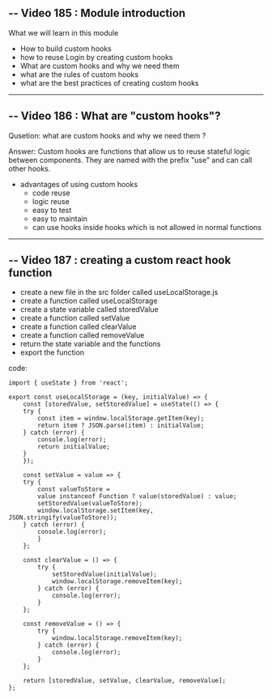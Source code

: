 ## -- Video 185 : Module introduction

What we will learn in this module

- How to build custom hooks
- how to reuse Login by creating custom hooks
- What are custom hooks and why we need them
- what are the rules of custom hooks
- what are the best practices of creating custom hooks

---

## -- Video 186 : What are "custom hooks"?

Qusetion: what are custom hooks and why we need them ?

Answer: Custom hooks are functions that allow us to reuse stateful logic between components. They are named with the prefix "use" and can call other hooks.

- advantages of using custom hooks
  - code reuse
  - logic reuse
  - easy to test
  - easy to maintain
  - can use hooks inside hooks which is not allowed in normal functions

---

## -- Video 187 : creating a custom react hook function

- create a new file in the src folder called useLocalStorage.js
- create a function called useLocalStorage
- create a state variable called storedValue
- create a function called setValue
- create a function called clearValue
- create a function called removeValue
- return the state variable and the functions
- export the function

code:

```JSX
import { useState } from 'react';

export const useLocalStorage = (key, initialValue) => {
    const [storedValue, setStoredValue] = useState(() => {
    try {
        const item = window.localStorage.getItem(key);
        return item ? JSON.parse(item) : initialValue;
    } catch (error) {
        console.log(error);
        return initialValue;
    }
    });

    const setValue = value => {
    try {
        const valueToStore =
        value instanceof Function ? value(storedValue) : value;
        setStoredValue(valueToStore);
        window.localStorage.setItem(key, JSON.stringify(valueToStore));
    } catch (error) {
        console.log(error);
        }
    };

    const clearValue = () => {
        try {
            setStoredValue(initialValue);
            window.localStorage.removeItem(key);
        } catch (error) {
            console.log(error);
        }
    };

    const removeValue = () => {
        try {
            window.localStorage.removeItem(key);
        } catch (error) {
            console.log(error);
        }
    };

    return [storedValue, setValue, clearValue, removeValue];
};

```

